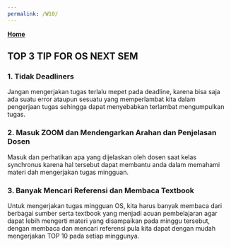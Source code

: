 ```yaml
---
permalink: /W10/
---
```

[**Home**](https://nadhirarafik.github.io/os211/)

## TOP 3 TIP FOR OS NEXT SEM

### 1. Tidak Deadliners

Jangan mengerjakan tugas terlalu mepet pada deadline, karena bisa saja ada suatu error ataupun sesuatu yang memperlambat kita dalam pengerjaan tugas sehingga dapat menyebabkan terlambat mengumpulkan tugas.

### 2. Masuk ZOOM dan Mendengarkan Arahan  dan Penjelasan Dosen

Masuk dan perhatikan apa yang dijelaskan oleh dosen saat kelas synchronus karena hal tersebut dapat membantu anda dalam memahami materi dah mengerjakan tugas mingguan.

### 3. Banyak Mencari Referensi dan Membaca Textbook

Untuk mengerjakan tugas mingguan OS, kita harus banyak membaca dari berbagai sumber serta textbook yang menjadi acuan pembelajaran agar dapat lebih mengerti materi yang disampaikan pada minggu tersebut, dengan membaca dan mencari referensi pula kita dapat dengan mudah mengerjakan TOP 10 pada setiap minggunya.

